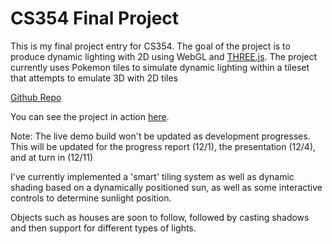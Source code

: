 # CS354 Final Project

This is my final project entry for CS354. The goal of the project is to produce dynamic lighting with 2D using WebGL and [THREE.js](https://threejs.org/).
The project currently uses Pokemon tiles to simulate dynamic lighting within a tileset that attempts to emulate 3D with 2D tiles


[Github Repo](https://github.com/therealsamf/CS354-Final-Project)

You can see the project in action [here](http://www.cs.utexas.edu/users/samuelf/dynamic_lighting/). 

Note: The live demo build won't be updated as development progresses. This will be updated for the progress report (12/1), the presentation (12/4), and at turn in (12/11)

I've currently implemented a 'smart' tiling system as well as dynamic shading based on a dynamically positioned sun, as well as some interactive controls to determine sunlight position.

Objects such as houses are soon to follow, followed by casting shadows and then support for different types of lights.
